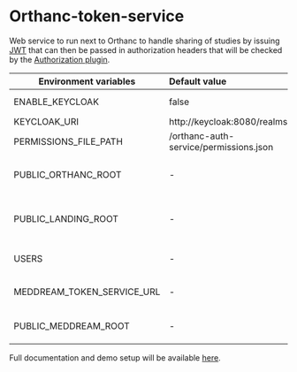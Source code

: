 <!--
SPDX-FileCopyrightText: 2022 - 2023 Orthanc Team SRL <info@orthanc.team>

SPDX-License-Identifier: CC0-1.0
-->

# Orthanc-token-service

Web service to run next to Orthanc to handle sharing of studies by issuing [JWT](https://jwt.io/) that can then be passed
in authorization headers that will be checked by the [Authorization plugin](https://book.orthanc-server.com/plugins/authorization.html).

| Environment variables       | Default value                          | Description                                                                                                                                                         |
|-----------------------------|:---------------------------------------|:--------------------------------------------------------------------------------------------------------------------------------------------------------------------|
| ENABLE_KEYCLOAK             | false                                  | Connects the auth-service to keycloak to handle users                                                                                                               |
| KEYCLOAK_URI                | http://keycloak:8080/realms/orthanc/   | The URI of the realm to use.                                                                                                                                        |
| PERMISSIONS_FILE_PATH       | /orthanc-auth-service/permissions.json | Path to a file containing the mapping between keycloak roles and permissions.                                                                                       |
|                             |                                        |                                                                                                                                                                     |
| PUBLIC_ORTHANC_ROOT         | -                                      | The public root URL to Orthanc when using links to access resources. e.g: `http://localhost/orthanc/`                                                               |
| PUBLIC_LANDING_ROOT         | -                                      | The landing page URL for links.  This page will check the token validity and redirect to e.g. a viewer.  e.g.: `http://localhost/orthanc/ui/app/token-landing.html` |
| USERS                       | -                                      | Define a list of user/pwd that can access this webservice.                                                                                                          |
|                             |                                        |                                                                                                                                                                     |
| MEDDREAM_TOKEN_SERVICE_URL  | -                                      | The URL to the MedDream token service. e.g `http://meddream-token-service:8088/v3/generate`                                                                         |
| PUBLIC_MEDDREAM_ROOT        | -                                      | The public root URL to access the MedDream viewer. e.g `http://localhost/meddream/`                                                                                                             |

Full documentation and demo setup will be available [here](https://github.com/orthanc-team/orthanc-share/tree/main).
